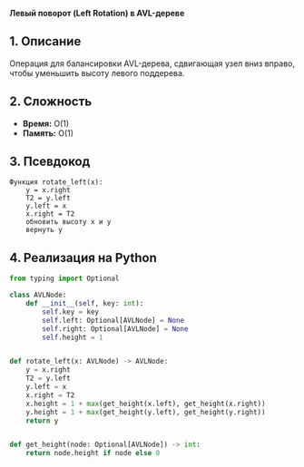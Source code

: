 **Левый поворот (Left Rotation) в AVL-дереве**

## 1. Описание
Операция для балансировки AVL-дерева, сдвигающая узел вниз вправо, чтобы уменьшить высоту левого поддерева.

## 2. Сложность
- **Время:** O(1)
- **Память:** O(1)

## 3. Псевдокод
```text
Функция rotate_left(x):
    y = x.right
    T2 = y.left
    y.left = x
    x.right = T2
    обновить высоту x и y
    вернуть y
```

## 4. Реализация на Python
```python
from typing import Optional

class AVLNode:
    def __init__(self, key: int):
        self.key = key
        self.left: Optional[AVLNode] = None
        self.right: Optional[AVLNode] = None
        self.height = 1


def rotate_left(x: AVLNode) -> AVLNode:
    y = x.right
    T2 = y.left
    y.left = x
    x.right = T2
    x.height = 1 + max(get_height(x.left), get_height(x.right))
    y.height = 1 + max(get_height(y.left), get_height(y.right))
    return y


def get_height(node: Optional[AVLNode]) -> int:
    return node.height if node else 0
```

